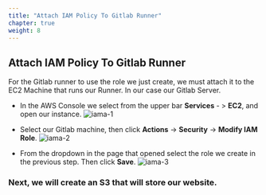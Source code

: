 ```yaml
---
title: "Attach IAM Policy To Gitlab Runner"
chapter: true
weight: 8
---
```


## Attach IAM Policy To Gitlab Runner

For the Gitlab runner to use the role we just create, we must attach it to the EC2 Machine that runs our Runner.
In our case our Gitlab Server.

- In the AWS Console we select from the upper bar **Services** - > **EC2**, and open our instance.
![iama-1](/images/iam_attach_1.png)

- Select our Gitlab machine, then click **Actions** -> **Security** -> **Modify IAM Role**.
![iama-2](/images/iam_attach_2.png)

- From the dropdown in the page that opened select the role we create in the previous step.
Then click **Save**.
![iama-3](/images/iam_attach_3.png)


### Next, we will create an S3 that will store our website.

